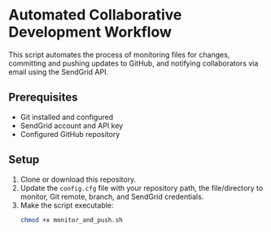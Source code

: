 # Automated Collaborative Development Workflow

This script automates the process of monitoring files for changes, committing and pushing updates to GitHub, and notifying collaborators via email using the SendGrid API.

## Prerequisites

- Git installed and configured
- SendGrid account and API key
- Configured GitHub repository

## Setup

1. Clone or download this repository.
2. Update the `config.cfg` file with your repository path, the file/directory to monitor, Git remote, branch, and SendGrid credentials.
3. Make the script executable:
   ```bash
   chmod +x monitor_and_push.sh
